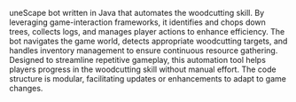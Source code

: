 uneScape bot written in Java that automates the woodcutting skill. By leveraging game-interaction frameworks, it identifies and chops down trees, collects logs, and manages player actions to enhance efficiency. The bot navigates the game world, detects appropriate woodcutting targets, and handles inventory management to ensure continuous resource gathering. Designed to streamline repetitive gameplay, this automation tool helps players progress in the woodcutting skill without manual effort. The code structure is modular, facilitating updates or enhancements to adapt to game changes.
